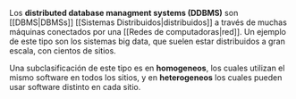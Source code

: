 Los **distributed database managment systems (DDBMS)** son [[DBMS|DBMSs]] [[Sistemas Distribuidos|distribuidos]] a través de muchas máquinas conectados por una [[Redes de computadoras|red]]. Un ejemplo de este tipo son los sistemas big data, que suelen estar distribuidos a gran escala, con cientos de sitios.

Una subclasificación de este tipo es en **homogeneos**, los cuales utilizan el mismo software en todos los sitios, y en **heterogeneos** los cuales pueden usar software distinto en cada sitio.